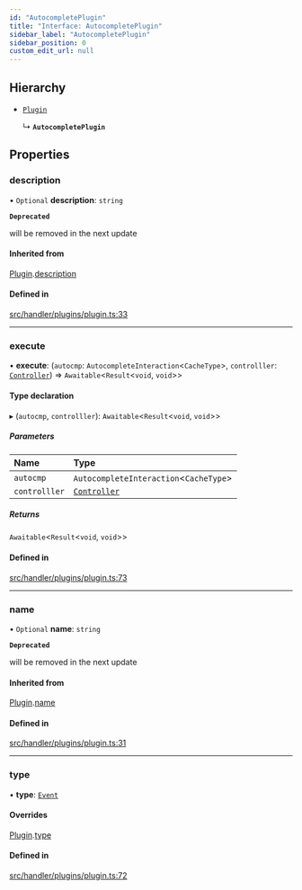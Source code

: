 ```yaml
---
id: "AutocompletePlugin"
title: "Interface: AutocompletePlugin"
sidebar_label: "AutocompletePlugin"
sidebar_position: 0
custom_edit_url: null
---
```


## Hierarchy

- [`Plugin`](Plugin.md)

  ↳ **`AutocompletePlugin`**

## Properties

### description

• `Optional` **description**: `string`

**`Deprecated`**

will be removed in the next update

#### Inherited from

[Plugin](Plugin.md).[description](Plugin.md#description)

#### Defined in

[src/handler/plugins/plugin.ts:33](https://github.com/sern-handler/handler/blob/3daacfc/src/handler/plugins/plugin.ts#L33)

___

### execute

• **execute**: (`autocmp`: `AutocompleteInteraction`<`CacheType`\>, `controlller`: [`Controller`](Controller.md)) => `Awaitable`<`Result`<`void`, `void`\>\>

#### Type declaration

▸ (`autocmp`, `controlller`): `Awaitable`<`Result`<`void`, `void`\>\>

##### Parameters

| Name | Type |
| :------ | :------ |
| `autocmp` | `AutocompleteInteraction`<`CacheType`\> |
| `controlller` | [`Controller`](Controller.md) |

##### Returns

`Awaitable`<`Result`<`void`, `void`\>\>

#### Defined in

[src/handler/plugins/plugin.ts:73](https://github.com/sern-handler/handler/blob/3daacfc/src/handler/plugins/plugin.ts#L73)

___

### name

• `Optional` **name**: `string`

**`Deprecated`**

will be removed in the next update

#### Inherited from

[Plugin](Plugin.md).[name](Plugin.md#name)

#### Defined in

[src/handler/plugins/plugin.ts:31](https://github.com/sern-handler/handler/blob/3daacfc/src/handler/plugins/plugin.ts#L31)

___

### type

• **type**: [`Event`](../enums/PluginType.md#event)

#### Overrides

[Plugin](Plugin.md).[type](Plugin.md#type)

#### Defined in

[src/handler/plugins/plugin.ts:72](https://github.com/sern-handler/handler/blob/3daacfc/src/handler/plugins/plugin.ts#L72)
